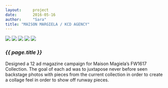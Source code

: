 ```yaml
---
layout:     project
date:       2016-05-16
author:     "Sara"
title: "MAISON MARGIELA / KCD AGENCY"
---
```

<div class="proj-column left-column">
  <img src="{{site.url}}/img/margiela/mm1.png" />
  <img src="{{site.url}}/img/margiela/mm2.png" />
  <img src="{{site.url}}/img/margiela/mm3.png" />
  <img src="{{site.url}}/img/margiela/mm4.png" />
  <img src="{{site.url}}/img/margiela/mm5.png" />
</div>
<div class="proj-column right-column">
	<div class="proj-info">
		<h3 class="proj-title"><em>{{ page.title }}</em></h3>
		<p>Designed a 12 ad magazine campaign for Maison Magiela’s FW1617 Collection. The goal of each ad was to juxtapose never before seen backstage photos with pieces from the current collection in order to create a collage feel in order to show off runway pieces.</p>
	</div>
</div>